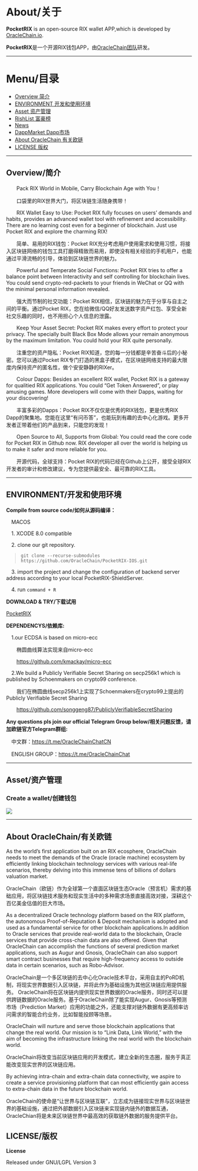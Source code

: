 # About/关于

**PocketRIX** is an open-source RIX wallet APP,which is developed by [OracleChain.io](https://oraclechain.io).

**PocketRIX**是一个开源RIX钱包APP，由[OracleChain团队](https://oraclechain.io)研发。

-------------------------------

# Menu/目录
+ [Overview  简介](#1)
+ [ENVIRONMENT  开发和使用环境](#2)
+ [Asset 资产管理](#3)
+ [RishList  富豪榜](#4)
+ [News](#5)
+ [DappMarket  Dapp市场](#6)
+ [About OracleChain  有关欧链](#7)
+ [LICENSE  版权](#8)

------------------------------

<h2 id="1">Overview/简介</h2>

&emsp;&emsp;Pack RIX World in Mobile, Carry Blockchain Age with You！      

&emsp;&emsp;口袋里的RIX世界大门，将区块链生活随身携带！
   
&emsp;&emsp;RIX Wallet Easy to Use: Pocket RIX fully focuses on users’ demands and habits, provides an advanced wallet tool with refinement and accessibility. There are no learning cost even for a beginner of blockchain. Just use Pocket RIX and explore the charming RIX!     

&emsp;&emsp;简单、易用的RIX钱包：Pocket RIX充分考虑用户使用需求和使用习惯，将接入区块链网络的钱包工具打磨得精致而易用，即使没有相关经验的手机用户，也能通过平滑流畅的引导，体验到区块链世界的魅力。   

&emsp;&emsp;Powerful and Temperate Social Functions: Pocket RIX tries to offer a balance point between Interactivity and self controlling for blockchain lives. You could send crypto-red-packets to your friends in WeChat or QQ with the minimal personal information revealed.       

&emsp;&emsp;强大而节制的社交功能：Pocket RIX相信，区块链的魅力在于分享与自主之间的平衡。通过Pocket RIX，您在给微信/QQ好友发送数字资产红包、享受全新社交乐趣的同时，也不用担心个人信息的泄露。

&emsp;&emsp;Keep Your Asset Secret: Pocket RIX makes every effort to protect your privacy. The specially built Black Box Mode allows your remain anonymous by the maximum limitation. You could hold your RIX quite personally.      

&emsp;&emsp;注重您的资产隐私：Pocket RIX知道，您的每一分钱都是辛苦奋斗后的小秘密。您可以通过Pocket RIX专门打造的黑盒子模式，在区块链网络支持的最大限度内保持资产的匿名性，做个安安静静的RIXer。
    
&emsp;&emsp;Colour Dapps: Besides an excellent RIX wallet, Pocket RIX is a gateway for qualitied RIX applications. You could “Get Token Answered”, or play amusing games. More developers will come with their Dapps, waiting for your discovering!     

&emsp;&emsp;丰富多彩的Dapps：Pocket RIX不仅仅是优秀的RIX钱包，更是优秀RIX Dapp的聚集地。您能在这里“有问币答”，也能玩到有趣的去中心化游戏。更多开发者正带着他们的产品到来，只能您的发现！  


&emsp;&emsp;Open Source to All, Supports from Global: You could read the core code for Pocket RIX in Github now. RIX developer all over the world is helping us to make it safer and more reliable for you.     

&emsp;&emsp;开源代码，全球支持：Pocket RIX的代码已经在Github上公开，接受全球RIX开发者的审计和修改建议，专为您提供最安全、最可靠的RIX工具。  


------------------------------
<h2 id="2">ENVIRONMENT/开发和使用环境</h2>

**Compile from source code/如何从源码编译：**

&emsp;MACOS

&emsp;1. XCODE 8.0 compatible

&emsp;2. clone our git repository.
>`git clone --recurse-submodules https://github.com/OracleChain/PocketRIX-IOS.git`

&emsp;3. import the project and change the configuration of backend server address according to your local PocketRIX-ShieldServer.

&emsp;4. run `command + R`

**DOWNLOAD & TRY/下载试用**

[PocketRIX](https://pocketRIX.com/)


**DEPENDENCYS/依赖库:**

&emsp;1.our ECDSA is based on micro-ecc

&emsp;&emsp;椭圆曲线算法实现来自micro-ecc

&emsp;&emsp;https://github.com/kmackay/micro-ecc

&emsp;2.We build a Publicly Verifiable Secret Sharing on secp256k1 which is published by Schoenmakers on crypto99 conference.

&emsp;&emsp;我们在椭圆曲线secp256k1上实现了Schoenmakers在crypto99上提出的Publicly Verifiable Secret Sharing

&emsp;&emsp;https://github.com/songgeng87/PubliclyVerifiableSecretSharing


**Any questions pls join our official Telegram Group below/相关问题反馈，请加欧链官方Telegram群组:**

&emsp;中文群：https://t.me/OracleChainChatCN

&emsp;ENGLISH GROUP：https://t.me/OracleChainChat

------------------------------

<h2 id="3">Asset/资产管理</h2>

### Create a wallet/创建钱包
![](https://github.com/OracleChain/PocketRIX/raw/master/screenshots/wallet.PNG)


------------------------------
<h2 id="7">About OracleChain/有关欧链</h2>

As the world’s first application built on an RIX ecosphere, OracleChain needs to meet the demands of the Oracle (oracle machine) ecosystem by efficiently linking blockchain technology services with various real-life scenarios, thereby delving into this immense tens of billions of dollars valuation market.

OracleChain（欧链）作为全球第一个直面区块链生态Oracle（预言机）需求的基础应用，将区块链技术服务和现实生活中的多种需求场景直接高效对接，深耕这个百亿美金估值的巨大市场。

As a decentralized Oracle technology platform based on the RIX platform, the autonomous Proof-of-Reputation & Deposit mechanism is adopted and used as a fundamental service for other blockchain applications.In addition to Oracle services that provide real-world data to the blockchain, Oracle services that provide cross-chain data are also offered. Given that OracleChain can accomplish the functions of several prediction market applications, such as Augur and Gnosis, OracleChain can also support smart contract businesses that require high-frequency access to outside data in certain scenarios, such as Robo-Advisor.

OracleChain是一个多区块链的去中心化Oracle技术平台，采用自主的PoRD机制，将现实世界数据引入区块链，并将此作为基础设施为其他区块链应用提供服务。
OracleChain将在区块链内提供现实世界数据的Oracle服务，同时还可以提供跨链数据的Oracle服务。基于OracleChain除了能实现Augur、Gnosis等预测市场（Prediction Market）应用的功能之外，还能支撑对链外数据有更高频率访问需求的智能合约业务，比如智能投顾等场景。

OracleChain will nurture and serve those blockchain applications that change the real world. Our mission is to “Link Data, Link World,” with the aim of becoming the infrastructure linking the real world with the blockchain world.

OracleChain将改变当前区块链应用的开发模式，建立全新的生态圈，服务于真正能改变现实世界的区块链应用。

By achieving intra-chain and extra-chain data connectivity, we aspire to create a service provisioning platform that can most efficiently gain access to extra-chain data in the future blockchain world.

OracleChain的使命是“让世界与区块链互联”，立志成为链接现实世界与区块链世界的基础设施，通过把外部数据引入区块链来实现链内链外的数据互通，OracleChian将是未来区块链世界中最高效的获取链外数据的服务提供平台。

<h2 id="8">LICENSE/版权</h2>

**License**

Released under GNU/LGPL Version 3
